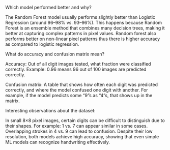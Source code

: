 Which model performed better and why?

The Random Forest model usually performs slightly better than Logistic Regression (around 96–98% vs. 93–96%). This happens because Random Forest is an ensemble method that combines many decision trees, making it better at capturing complex patterns in pixel values. Random forest also performs better on non-linear pixel patterns thus there is higher accuracy as compared to logistic regression.

What do accuracy and confusion matrix mean?

Accuracy: Out of all digit images tested, what fraction were classified correctly. Example: 0.96 means 96 out of 100 images are predicted correctly.

Confusion matrix: A table that shows how often each digit was predicted correctly, and where the model confused one digit with another. For example, if the model predicts some “9”s as “4”s, that shows up in the matrix.

Interesting observations about the dataset:

In small 8×8 pixel images, certain digits can be difficult to distinguish due to their shapes. For example: 1 vs. 7 can appear similar in some cases. Overlapping strokes in 4 vs. 9 can lead to confusion. Despite their low resolution, both models achieve high accuracy, showing that even simple ML models can recognize handwriting effectively.
